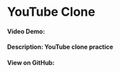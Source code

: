 # YouTube Clone
#### Video Demo: [<URL HERE>](https://youtu.be/gZYu22zVzbo)
#### Description: YouTube clone practice
#### View on GitHub: [<URL HERE>](https://github.com/uxdruh/YouTube-Clone)